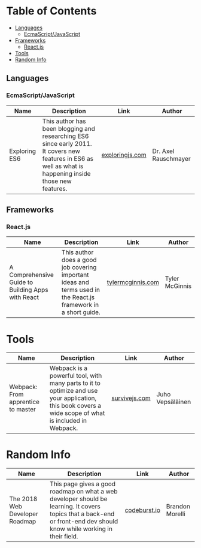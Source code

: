 # Table of Contents
* [Languages](#languages)
  * [EcmaScript/JavaScript](#ecma)
* [Frameworks](#frameworks)
  * [React.js](#react)
* [Tools](#tools)
* [Random Info](#random)

<a name="languages"/>

## Languages

<a name="ecma"/>

### EcmaScript/JavaScript
| Name | Description | Link | Author |
| ---- | ----------- | ---- | ------ |
| Exploring ES6 | This author has been blogging and researching ES6 since early 2011. It covers new features in ES6 as well as what is happening inside those new features. | [exploringjs.com](http://exploringjs.com/es6/) | Dr. Axel Rauschmayer |

<a name="frameworks"/>

## Frameworks


<a name="react"/>

### React.js
| Name | Description | Link | Author |
| ---- | ----------- | ---- | ------ |
| A Comprehensive Guide to Building Apps with React | This author does a good job covering important ideas and terms used in the React.js framework in a short guide. | [tylermcginnis.com](https://tylermcginnis.com/reactjs-tutorial-a-comprehensive-guide-to-building-apps-with-react/) | Tyler McGinnis |

<a name="tools"/>

# Tools
| Name | Description | Link | Author |
| ---- | ----------- | ---- | ------ |
| Webpack: From apprentice to master | Webpack is a powerful tool, with many parts to it to optimize and use your application, this book covers a wide scope of what is included in Webpack. | [survivejs.com](https://survivejs.com/webpack/foreword/) | Juho Vepsäläinen |

<a name="random"/>

# Random Info
| Name | Description | Link | Author |
| ---- | ----------- | ---- | ------ |
| The 2018 Web Developer Roadmap | This page gives a good roadmap on what a web developer should be learning. It covers topics that a back-end or front-end dev should know while working in their field. | [codeburst.io](https://codeburst.io/the-2018-web-developer-roadmap-826b1b806e8d) | Brandon Morelli |
